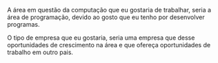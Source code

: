   A área em questão da computação que eu gostaria de trabalhar, seria a área de programação, devido ao gosto que eu tenho por desenvolver programas.
  
  O tipo de empresa que eu gostaria, seria uma empresa que desse oportunidades de crescimento na área e que ofereça oportunidades de trabalho em outro pais.
